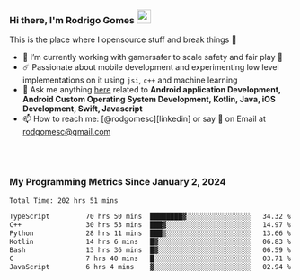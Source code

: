 
### Hi there, I'm Rodrigo Gomes <img src="https://media.giphy.com/media/hvRJCLFzcasrR4ia7z/giphy.gif" width="25px">
This is the place where I opensource stuff and break things 🤣
- 🔭 I’m currently working with gamersafer to scale safety and fair play 💜
- ☄️ Passionate about mobile development and experimenting low level implementations on it using `jsi`, `c++` and machine learning
- 💬 Ask me anything [here](https://github.com/rodgomesc/rodgomesc/issues) related to <b>Android application Development, Android Custom Operating System Development, Kotlin, Java, iOS Development, Swift, Javascript</b>
- 📫 How to reach me: [@rodgomesc][linkedin] or say 👋 on Email at [rodgomesc@gmail.com](mailto:rodgomesc@gmail.com)


<br/>

<!-- 
<picture>
  <img src="/github-metrics.svg" alt="Metrics">
</picture>
-->

</br>

### My Programming Metrics Since January 2, 2024 


<!--START_SECTION:waka-->

```txt
Total Time: 202 hrs 51 mins

TypeScript         70 hrs 50 mins  ████████▓░░░░░░░░░░░░░░░░   34.32 %
C++                30 hrs 53 mins  ███▓░░░░░░░░░░░░░░░░░░░░░   14.97 %
Python             28 hrs 11 mins  ███▒░░░░░░░░░░░░░░░░░░░░░   13.66 %
Kotlin             14 hrs 6 mins   █▓░░░░░░░░░░░░░░░░░░░░░░░   06.83 %
Bash               13 hrs 36 mins  █▓░░░░░░░░░░░░░░░░░░░░░░░   06.59 %
C                  7 hrs 40 mins   █░░░░░░░░░░░░░░░░░░░░░░░░   03.71 %
JavaScript         6 hrs 4 mins    ▓░░░░░░░░░░░░░░░░░░░░░░░░   02.94 %
```

<!--END_SECTION:waka-->
